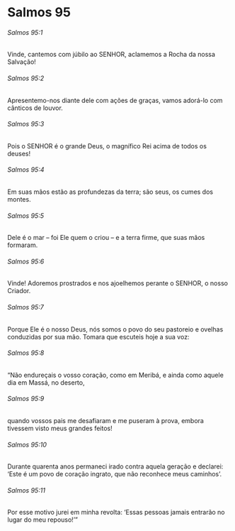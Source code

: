 # Salmos 95

###### Salmos 95:1

Vinde, cantemos com júbilo ao SENHOR, aclamemos a Rocha da nossa Salvação!

###### Salmos 95:2

Apresentemo-nos diante dele com ações de graças, vamos adorá-lo com cânticos de louvor.

###### Salmos 95:3

Pois o SENHOR é o grande Deus, o magnífico Rei acima de todos os deuses!

###### Salmos 95:4

Em suas mãos estão as profundezas da terra; são seus, os cumes dos montes.

###### Salmos 95:5

Dele é o mar – foi Ele quem o criou – e a terra firme, que suas mãos formaram.

###### Salmos 95:6

Vinde! Adoremos prostrados e nos ajoelhemos perante o SENHOR, o nosso Criador.

###### Salmos 95:7

Porque Ele é o nosso Deus, nós somos o povo do seu pastoreio e ovelhas conduzidas por sua mão. Tomara que escuteis hoje a sua voz:

###### Salmos 95:8

“Não endureçais o vosso coração, como em Meribá, e ainda como aquele dia em Massá, no deserto,

###### Salmos 95:9

quando vossos pais me desafiaram e me puseram à prova, embora tivessem visto meus grandes feitos!

###### Salmos 95:10

Durante quarenta anos permaneci irado contra aquela geração e declarei: ‘Este é um povo de coração ingrato, que não reconhece meus caminhos’.

###### Salmos 95:11

Por esse motivo jurei em minha revolta: ‘Essas pessoas jamais entrarão no lugar do meu repouso!’”

